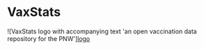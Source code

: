# VaxStats

![VaxStats logo with accompanying text 'an open vaccination data repository for the PNW'][logo](https://github.com/kthrog/VaxStats/blob/master/protocolReport/misc/VaxStats-logo-repo.png)
